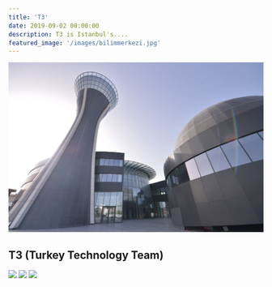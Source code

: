 ```yaml
---
title: 'T3'
date: 2019-09-02 00:00:00
description: T3 is Istanbul's....
featured_image: '/images/bilimmerkezi.jpg'
---
```


![](/images/bilimmerkezi.jpg)

## T3 (Turkey Technology Team)

<div class="gallery" data-columns="3">
    <img src="/images/t3-1.jpg">
    <img src="/images/t3-2.jpg">
    <img src="/images/t3-3.jpg">
</div>
